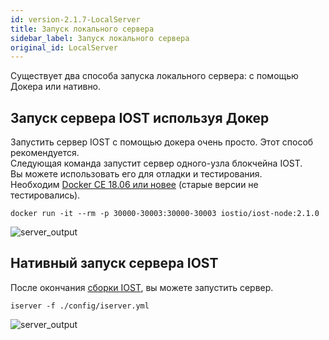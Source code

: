 ```yaml
---
id: version-2.1.7-LocalServer
title: Запуск локального сервера
sidebar_label: Запуск локального сервера
original_id: LocalServer
---
```

Существует два способа запуска локального сервера: с помощью Докера или нативно.

## Запуск сервера IOST используя Докер
Запустить сервер IOST с помощью докера очень просто. Этот способ рекомендуется.    
Следующая команда запустит сервер одного-узла блокчейна IOST.   
Вы можете использовать его для отладки и тестирования.  
Необходим [Docker CE 18.06 или новее](https://docs.docker.com/install) (старые версии не тестировались).

```
docker run -it --rm -p 30000-30003:30000-30003 iostio/iost-node:2.1.0
```
![server_output](assets/5-lucky-bet/Lucky-Bet-Operation/server_output.png)

## Нативный запуск сервера IOST

После окончания [сборки IOST](4-running-iost-node/Building-IOST.md), вы можете запустить сервер.
```
iserver -f ./config/iserver.yml
```
![server_output](assets/5-lucky-bet/Lucky-Bet-Operation/server_output.png)
